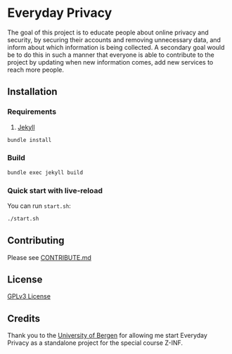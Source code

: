 # Everyday Privacy

The goal of this project is to educate people about online privacy and security, by securing their accounts and removing unnecessary data, and inform about which information is being collected. 
A secondary goal would be to do this in such a manner that everyone is able to contribute to the project by updating when new information comes, add new services to reach more people.


## Installation

### Requirements

1. [Jekyll](https://jekyllrb.com/)

```sh
bundle install
```

### Build

```sh
bundle exec jekyll build
```

### Quick start with live-reload

You can run `start.sh`:

```sh
./start.sh
```

## Contributing
Please see [CONTRIBUTE.md](CONTRIBUTE.md)

## License
[GPLv3 License](LICENSE.md)


## Credits

Thank you to the [University of Bergen](https://uib.no) for allowing me start Everyday Privacy as a standalone project for the special course Z-INF.
